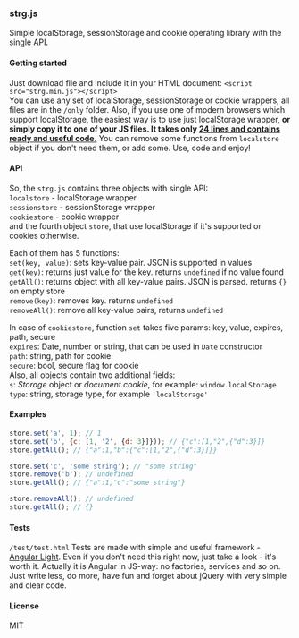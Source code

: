 ### strg.js
Simple localStorage, sessionStorage and cookie operating library with the single API.
#### Getting started
Just download file and include it in your HTML document: `<script src="strg.min.js"></script>`<br>
You can use any set of localStorage, sessionStorage or cookie wrappers, all files are in the `/only` folder.
Also, if you use one of modern browsers which support localStorage, the easiest way is to use just localStorage wrapper, **or simply copy it to one of your JS files. It takes only [24 lines and contains ready and useful code.](https://github.com/fend25/strg.js/blob/master/only/localstore.js)** You can remove some functions from `localstore` object if you don't need them, or add some. Use, code and enjoy!
#### API
So, the `strg.js` contains three objects with single API:<br>
`localstore` - localStorage wrapper<br>
`sessionstore` - sessionStorage wrapper<br>
`cookiestore` - cookie wrapper<br>
and the fourth object `store`, that use localStorage if it's supported or cookies otherwise.

Each of them has 5 functions:<br>
`set(key, value)`: sets key-value pair. JSON is supported in values<br>
`get(key)`: returns just value for the key. returns `undefined` if no value found<br>
`getAll()`: returns object with all key-value pairs. JSON is parsed. returns `{}` on empty store<br>
`remove(key)`: removes key. returns `undefined`<br>
`removeAll()`: remove all key-value pairs, returns `undefined`<br>

In case of `cookiestore`, function `set` takes five params: key, value, expires, path, secure<br>
`expires`: Date, number or string, that can be used in `Date` constructor<br>
`path`: string, path for cookie<br>
`secure`: bool, secure flag for cookie<br>
Also, all objects contain two additional fields:<br>
`s`: _Storage_ object or _document.cookie_, for example: `window.localStorage`<br>
`type`: string, storage type, for example `'localStorage'`
#### Examples
```javascript
store.set('a', 1); // 1
store.set('b', {c: [1, '2', {d: 3}]})); // {"c":[1,"2",{"d":3}]}
store.getAll(); // {"a":1,"b":{"c":[1,"2",{"d":3}]}}

store.set('c', 'some string'); // "some string"
store.remove('b'); // undefined
store.getAll(); // {"a":1,"c":"some string"}

store.removeAll(); // undefined
store.getAll(); // {}
```
#### Tests
`/test/test.html`
Tests are made with simple and useful framework - [Angular Light](http://angularlight.org/). Even if you don't need this right now, just take a look - it's worth it. Actually it is Angular in JS-way: no factories, services and so on. Just write less, do more, have fun and forget about jQuery with very simple and clear code.
#### License
MIT
